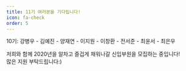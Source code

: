 ```yaml
---
title: 11기 여러분을 기다립니다!
icon: fa-check
order: 5
---
```


10기:
강병우 - 김예진 - 양재연 - 이지원 - 이창환 - 전서준 - 최윤서 - 최은우

저희와 함께 2020년을 알차고 즐겁게 채워나갈 신입부원을 모집하는 중입니다! <br>많은 지원 부탁드립니다:)
